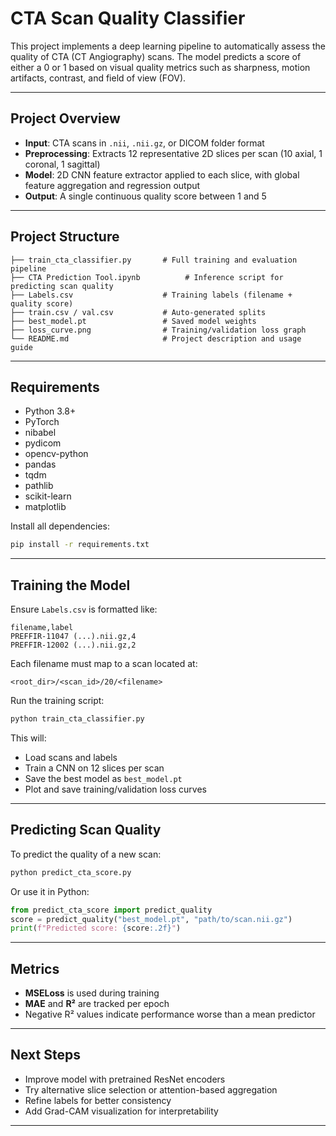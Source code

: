 # CTA Scan Quality Classifier

This project implements a deep learning pipeline to automatically assess the quality of CTA (CT Angiography) scans. The model predicts a score of either a 0 or 1 based on visual quality metrics such as sharpness, motion artifacts, contrast, and field of view (FOV).

---

## Project Overview

* **Input**: CTA scans in `.nii`, `.nii.gz`, or DICOM folder format
* **Preprocessing**: Extracts 12 representative 2D slices per scan (10 axial, 1 coronal, 1 sagittal)
* **Model**: 2D CNN feature extractor applied to each slice, with global feature aggregation and regression output
* **Output**: A single continuous quality score between 1 and 5

---

## Project Structure

```
├── train_cta_classifier.py       # Full training and evaluation pipeline
├── CTA Prediction Tool.ipynb          # Inference script for predicting scan quality
├── Labels.csv                    # Training labels (filename + quality score)
├── train.csv / val.csv           # Auto-generated splits
├── best_model.pt                 # Saved model weights
├── loss_curve.png                # Training/validation loss graph
└── README.md                     # Project description and usage guide
```

---

## Requirements

* Python 3.8+
* PyTorch
* nibabel
* pydicom
* opencv-python
* pandas
* tqdm
* pathlib
* scikit-learn
* matplotlib

Install all dependencies:

```bash
pip install -r requirements.txt
```

---

## Training the Model

Ensure `Labels.csv` is formatted like:

```
filename,label
PREFFIR-11047 (...).nii.gz,4
PREFFIR-12002 (...).nii.gz,2
```

Each filename must map to a scan located at:

```
<root_dir>/<scan_id>/20/<filename>
```

Run the training script:

```bash
python train_cta_classifier.py
```

This will:

* Load scans and labels
* Train a CNN on 12 slices per scan
* Save the best model as `best_model.pt`
* Plot and save training/validation loss curves

---

## Predicting Scan Quality

To predict the quality of a new scan:

```bash
python predict_cta_score.py
```

Or use it in Python:

```python
from predict_cta_score import predict_quality
score = predict_quality("best_model.pt", "path/to/scan.nii.gz")
print(f"Predicted score: {score:.2f}")
```

---

## Metrics

* **MSELoss** is used during training
* **MAE** and **R²** are tracked per epoch
* Negative R² values indicate performance worse than a mean predictor

---

## Next Steps

* Improve model with pretrained ResNet encoders
* Try alternative slice selection or attention-based aggregation
* Refine labels for better consistency
* Add Grad-CAM visualization for interpretability

---
